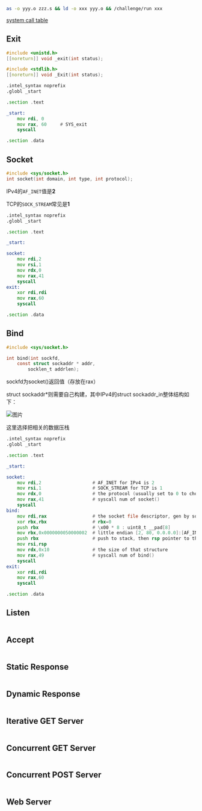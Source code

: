 ```sh
as -o yyy.o zzz.s && ld -o xxx yyy.o && /challenge/run xxx
```
[system call table](https://x64.syscall.sh/)
## Exit
```c
#include <unistd.h>
[[noreturn]] void _exit(int status);

#include <stdlib.h>
[[noreturn]] void _Exit(int status);
```
```asm
.intel_syntax noprefix
.globl _start

.section .text

_start:
    mov rdi, 0
    mov rax, 60     # SYS_exit
    syscall

.section .data

```
## Socket
```c
#include <sys/socket.h>
int socket(int domain, int type, int protocol);
```
IPv4的`AF_INET`值是**2**

TCP的`SOCK_STREAM`常见是**1**
```asm
.intel_syntax noprefix
.globl _start

.section .text

_start:

socket:
    mov rdi,2
    mov rsi,1
    mov rdx,0
    mov rax,41
    syscall
exit:
    xor rdi,rdi
    mov rax,60
    syscall

.section .data

```
## Bind
```c
#include <sys/socket.h>

int bind(int sockfd,
    const struct sockaddr * addr,
        socklen_t addrlen);
```
sockfd为socket()返回值（存放在rax）

struct sockaddr*则需要自己构建，其中IPv4的struct sockaddr_in整体结构如下：

![图片](https://github.com/user-attachments/assets/e559ec8e-d362-47d8-af31-bd756614456b)

这里选择把相关的数据压栈
```asm
.intel_syntax noprefix
.globl _start

.section .text

_start:

socket:
    mov rdi,2                   # AF_INET for IPv4 is 2
    mov rsi,1                   # SOCK_STREAM for TCP is 1
    mov rdx,0                   # the protocol (usually set to 0 to choose the default)
    mov rax,41                  # syscall num of socket()
    syscall
bind:
    mov rdi,rax                 # the socket file descriptor, gen by socket() and stored in rax
    xor rbx,rbx                 # rbx=0
    push rbx                    # \x00 * 8 : uint8_t __pad[8]
    mov rbx,0x0000000050000002  # little endian [2, 80, 0.0.0.0]:[AF_INET, htons(80), inet_addr("0.0.0.0")] 
    push rbx                    # push to stack, then rsp pointer to this struct sockaddr
    mov rsi,rsp                 
    mov rdx,0x10                # the size of that structure
    mov rax,49                  # syscall num of bind()
    syscall
exit:
    xor rdi,rdi
    mov rax,60
    syscall

.section .data

```
## Listen
```asm

```
## Accept
```asm

```
## Static Response
```asm

```
## Dynamic Response
```asm

```
## Iterative GET Server
```asm

```
## Concurrent GET Server
```asm

```
## Concurrent POST Server
```asm

```
## Web Server
```asm

```
